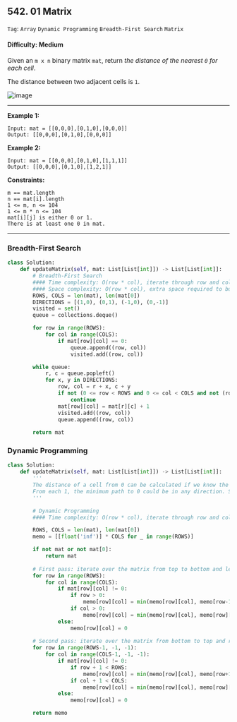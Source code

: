 ## 542. 01 Matrix

```Tag```: ```Array``` ```Dynamic Programming``` ```Breadth-First Search``` ```Matrix```

#### Difficulty: Medium

Given an ```m x n``` binary matrix ```mat```, return _the distance of the nearest ```0``` for each cell_.

The distance between two adjacent cells is ```1```.

![image](https://user-images.githubusercontent.com/35042430/209421046-e30988fa-6d05-4b9e-b61a-4b0386777601.png)

---

__Example 1:__

```
Input: mat = [[0,0,0],[0,1,0],[0,0,0]]
Output: [[0,0,0],[0,1,0],[0,0,0]]
```

__Example 2:__

```
Input: mat = [[0,0,0],[0,1,0],[1,1,1]]
Output: [[0,0,0],[0,1,0],[1,2,1]]
```

__Constraints:__

```
m == mat.length
n == mat[i].length
1 <= m, n <= 104
1 <= m * n <= 104
mat[i][j] is either 0 or 1.
There is at least one 0 in mat.
```

---

### Breadth-First Search

```Python
class Solution:
    def updateMatrix(self, mat: List[List[int]]) -> List[List[int]]:
        # Breadth-First Search
        #### Time complexity: O(row * col), iterate through row and col of matrix
        #### Space complexity: O(row * col), extra space required to build 2D queue
        ROWS, COLS = len(mat), len(mat[0])
        DIRECTIONS = [(1,0), (0,1), (-1,0), (0,-1)]
        visited = set()
        queue = collections.deque()

        for row in range(ROWS):
            for col in range(COLS):
                if mat[row][col] == 0:
                    queue.append((row, col))
                    visited.add((row, col))

        while queue:
            r, c = queue.popleft()
            for x, y in DIRECTIONS:
                row, col = r + x, c + y
                if not (0 <= row < ROWS and 0 <= col < COLS and not (row, col) in visited):
                    continue
                mat[row][col] = mat[r][c] + 1
                visited.add((row, col))
                queue.append((row, col))
        
        return mat

```

### Dynamic Programming


```Python
class Solution:
    def updateMatrix(self, mat: List[List[int]]) -> List[List[int]]:
        '''
        The distance of a cell from 0 can be calculated if we know the nearest distance for all the neighbors, in which case the    distance is the minimum distance of any neighbor + 1. And, instantly, the words that come to mind are Dynamic Programming (DP)!!
        From each 1, the minimum path to 0 could be in any direction. So, we need to check all the 4 directions. In one iteration from top to bottom, we can check left and top directions, and we need another iteration from bottom to top to check for right and bottom directions.
        '''

        # Dynamic Programming
        #### Time complexity: O(row * col), iterate through row and col of matrix

        ROWS, COLS = len(mat), len(mat[0])
        memo = [[float('inf')] * COLS for _ in range(ROWS)]

        if not mat or not mat[0]:
            return mat
        
        # First pass: iterate over the matrix from top to bottom and left to right
        for row in range(ROWS):
            for col in range(COLS):
                if mat[row][col] != 0:
                    if row > 0:
                        memo[row][col] = min(memo[row][col], memo[row-1][col] + 1)
                    if col > 0:
                        memo[row][col] = min(memo[row][col], memo[row][col-1] + 1)
                else:
                    memo[row][col] = 0
        
        # Second pass: iterate over the matrix from bottom to top and right to left
        for row in range(ROWS-1, -1, -1):
            for col in range(COLS-1, -1, -1):
                if mat[row][col] != 0:
                    if row + 1 < ROWS:
                        memo[row][col] = min(memo[row][col], memo[row+1][col] + 1)
                    if col + 1 < COLS:
                        memo[row][col] = min(memo[row][col], memo[row][col+1] + 1)
                else:
                    memo[row][col] = 0

        return memo
```
